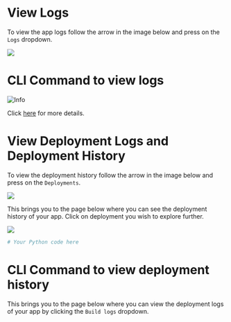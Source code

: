 # View Logs

To view the app logs follow the arrow in the image below and press on the `Logs` dropdown.

![](https://view_logs.webp)

<div class="css-116ytrl" data-orientation="vertical" data-variant="classic">
<div class="AccordionItem css-1g1zb7l" data-orientation="vertical" data-state="closed">
</div>
</div>

# CLI Command to view logs

![Info](/images/info.svg)

Click [here](https://reflex.dev/docs/hosting/logs/#view-deployment-logs-and-deployment-history) for more details.

# View Deployment Logs and Deployment History

To view the deployment history follow the arrow in the image below and press on the `Deployments`.

![](view_deployment_logs.webp)

This brings you to the page below where you can see the deployment history of your app. Click on deployment you wish to explore further.

![](view_deployment_logs_2.webp)

```python
# Your Python code here
```

<div class="AccordionItem" data-orientation="vertical" data-state="closed">
</div>

# CLI Command to view deployment history

This brings you to the page below where you can view the deployment logs of your app by clicking the `Build logs` dropdown.